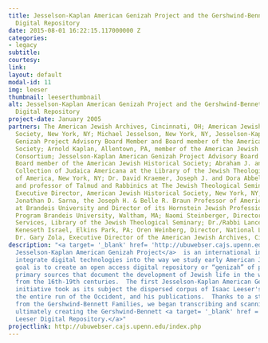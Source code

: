 ```yaml
---
title: Jesselson-Kaplan American Genizah Project and the Gershwind-Bennett Isaac Leeser
  Digital Repository
date: 2015-08-01 16:22:15.117000000 Z
categories:
- legacy
subtitle:
courtesy:
link:
layout: default
modal-id: 11
img: leeser
thumbnail: leeserthumbnail
alt: Jesselson-Kaplan American Genizah Project and the Gershwind-Bennett Isaac Leeser
  Digital Repository
project-date: January 2005
partners: The American Jewish Archives, Cincinnati, OH; American Jewish Historical
  Society, New York, NY; Michael Jesselson, New York, NY, Jesselson-Kaplan American
  Genizah Project Advisory Board Member and Board member of the American Jewish Historical
  Society; Arnold Kaplan, Allentown, PA, member of the American Jewish Archives Ezra
  Consortium; Jesselson-Kaplan American Genizah Project Advisory Board member, and
  Board member of the American Jewish Historical Society; Abraham J. and Deborah Karp
  Collection of Judaica Americana at the Library of the Jewish Theological Seminary
  of America, New York, NY; Dr. David Kraemer, Joseph J. and Dora Abbell Librarian
  and professor of Talmud and Rabbinics at The Jewish Theological Seminary; Eric Kingsley,
  Executive Director, American Jewish Historical Society, New York, NY; Professor
  Jonathan D. Sarna, the Joseph H. & Belle R. Braun Professor of American Jewish History
  at Brandeis University and Director of its Hornstein Jewish Professional Leadership
  Program Brandeis University, Waltham, MA; Naomi Steinberger, Director of Library
  Services, Library of the Jewish Theological Seminary; Dr./Rabbi Lance Sussman, Congregation
  Keneseth Israel, Elkins Park, PA; Oren Weinberg, Director, National Library of Israel;
  Dr. Gary Zola, Executive Director of the American Jewish Archives, Cincinnati, OH.
description: "<a target= '_blank' href= 'http://ubuwebser.cajs.upenn.edu/agproject.php'>The
  Jesselson-Kaplan American Genizah Project</a>  is an international initiative to
  integrate digital technologies into the way we study early American Jewry. Its primary
  goal is to create an open access digital repository or “genizah” of physically dispersed
  primary sources that document the development of Jewish life in the western hemisphere
  from the 16th-19th centuries.  The first Jesselson-Kaplan American Genizah project
  initiative took as its subject the dispersed corpus of Isaac Leeser's correspondence,
  the entire run of the Occident, and his publications.  Thanks to a start-up grant
  from the Gershwind-Bennett Families, we began transcribing and scanning the correspondence,
  ultimately creating the Gershwind-Bennett <a target= '_blank' href = 'http://leeser.library.upenn.edu/ilproject.php'>Isaac
  Leeser Digital Repository.</a>"
projectlink: http://ubuwebser.cajs.upenn.edu/index.php
---
```

